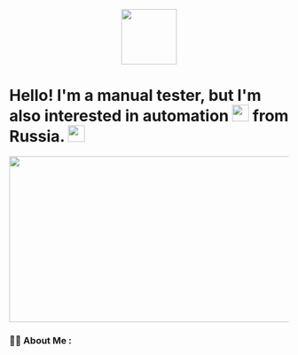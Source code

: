 
<div id="header" align="center">
  <img src="https://media1.giphy.com/media/v1.Y2lkPTc5MGI3NjExb3VxbWJnazk3NTBrcDc1bTJqZ25pZzI3YXZ4dGNpamR1MmlreDVnZCZlcD12MV9pbnRlcm5hbF9naWZfYnlfaWQmY3Q9cw/dKc2fBq97S9gIzLX2j/giphy.gif" width="100"/>
</div>

<h1>
  Hello! I'm a manual tester, but I'm also interested in automation <img src="https://media.giphy.com/media/WUlplcMpOCEmTGBtBW/giphy.gif" width="30"> from Russia.
  
  <img src="https://media.giphy.com/media/hvRJCLFzcasrR4ia7z/giphy.gif" width="30px"/>
</h1>

<div align="center">
  <img src="https://media.giphy.com/media/dWesBcTLavkZuG35MI/giphy.gif" width="600" height="300"/>
</div>

### :woman_technologist: About Me :

